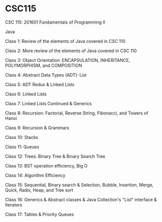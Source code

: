 # CSC115
CSC 115: 201601 Fundamentals of Programming II

Java

Class 1: Review of the elements of Java covered in CSC 110
  
Class 2: More review of the elements of Java covered in CSC 110

Class 3: Object Orientation: ENCAPSULATION, INHERITANCE, POLYMORPHISM, and COMPOSITION

Class 4: Abstract Data Types (ADT): List

Class 5: ADT Redux & Linked Lists

Class 6: Linked Lists

Class 7: Linked Lists Continued & Generics

Class 8: Recursion: Factorial, Reverse String, Fibonacci, and Towers of Hanoi

Class 9: Recursion & Grammars

Class 10: Stacks

Class 11: Queues

Class 12: Trees: Binary Tree & Binary Search Tree

Class 13: BST operation efficiency, Big O

Class 14: Algorithm Efficiency

Class 15: Sequential, Binary search & Selection, Bubble, Insertion, Merge, Quick, Radix, Heap, and Tree sort

Class 16: Generics & Abstract classes & Java Collection's "List" interface & Iterators

Class 17: Tables & Priority Queues
